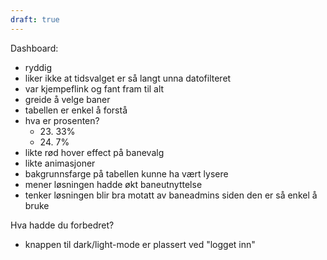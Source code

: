 ```yaml
---
draft: true
---
```

Dashboard:
- ryddig
- liker ikke at tidsvalget er så langt unna datofilteret
- var kjempeflink og fant fram til alt
- greide å velge baner
- tabellen er enkel å forstå
- hva er prosenten?
	- 23\. 33% 
	- 24\. 7%
- likte rød hover effect på banevalg
- likte animasjoner
- bakgrunnsfarge på tabellen kunne ha vært lysere
- mener løsningen hadde økt baneutnyttelse
- tenker løsningen blir bra motatt av baneadmins siden den er så enkel å bruke

Hva hadde du forbedret?
- knappen til dark/light-mode er plassert ved "logget inn"

